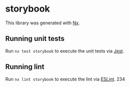 # storybook

This library was generated with [Nx](https://nx.dev).

## Running unit tests

Run `nx test storybook` to execute the unit tests via [Jest](https://jestjs.io).

## Running lint

Run `nx lint storybook` to execute the lint via [ESLint](https://eslint.org/).
234
